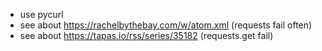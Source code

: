 - use pycurl
- see about  https://rachelbythebay.com/w/atom.xml (requests fail often)
- see about https://tapas.io/rss/series/35182 (requests.get fail)
